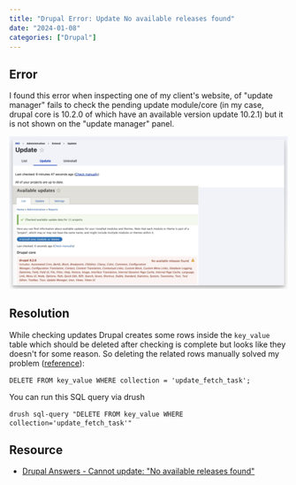 ```yaml
---
title: "Drupal Error: Update No available releases found"
date: "2024-01-08"
categories: ["Drupal"]
---
```



## Error

I found this error when inspecting one of my client's website, of "update manager" fails to check the pending update module/core (in my case, drupal core is 10.2.0 of which have an available version update 10.2.1) but it is not shown on the "update manager" panel.

![image-20240108103022253](image-20240108103022253.png)

## Resolution

While checking updates Drupal creates some rows inside the `key_value` table which should be deleted after checking is complete but looks like they doesn't for some reason. So deleting the related rows manually solved my problem ([reference](https://drupal.stackexchange.com/questions/232520/cannot-update-no-available-releases-found)): 

```
DELETE FROM key_value WHERE collection = 'update_fetch_task';
```

You can run this SQL query via drush 

```
drush sql-query "DELETE FROM key_value WHERE collection='update_fetch_task'"
```


## Resource

- [Drupal Answers - Cannot update: "No available releases found"](https://drupal.stackexchange.com/questions/232520/cannot-update-no-available-releases-found)

